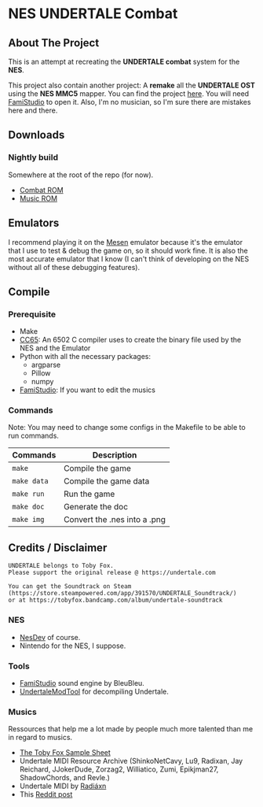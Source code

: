 # NES UNDERTALE Combat

## About The Project

This is an attempt at recreating the **UNDERTALE combat** system for the **NES**.

This project also contain another project:
A **remake** all the **UNDERTALE OST** using the **NES MMC5** mapper.
You can find the project [here](data/undertale.fms).
You will need [FamiStudio](https://famistudio.org/) to open it.
Also, I'm no musician, so I'm sure there are mistakes here and there.

## Downloads

### Nightly build

Somewhere at the root of the repo (for now).

- [Combat ROM](Undertale.nes)
- [Music ROM](Undertale_music.nes)

## Emulators

I recommend playing it on the [Mesen](https://www.mesen.ca/) emulator
because it's the emulator that I use to test & debug the game on,
so it should work fine.
It is also the most accurate emulator that I know
(I can't think of developing on the NES without all of these debugging features).

## Compile

### Prerequisite

- Make
- [CC65](https://github.com/cc65/cc65): An 6502 C compiler uses to create the binary file used by the NES and the Emulator
- Python with all the necessary packages:
  - argparse
  - Pillow
  - numpy
- [FamiStudio](https://famistudio.org/): If you want to edit the musics

### Commands

Note: You may need to change some configs in the Makefile to be able to run commands.

| Commands    | Description                  |
| ----------- | ---------------------------- |
| `make`      | Compile the game             |
| `make data` | Compile the game data        |
| `make run`  | Run the game                 |
| `make doc`  | Generate the doc             |
| `make img`  | Convert the .nes into a .png |

## Credits / Disclaimer

```
UNDERTALE belongs to Toby Fox.
Please support the original release @ https://undertale.com

You can get the Soundtrack on Steam (https://store.steampowered.com/app/391570/UNDERTALE_Soundtrack/)
or at https://tobyfox.bandcamp.com/album/undertale-soundtrack
```

### NES

- [NesDev](https://www.nesdev.org/wiki/Nesdev_Wiki) of course.
- Nintendo for the NES, I suppose.

### Tools

- [FamiStudio](https://famistudio.org) sound engine by BleuBleu.
- [UndertaleModTool](https://github.com/UnderminersTeam/UndertaleModTool) for decompiling Undertale.

### Musics

Ressources that help me a lot made by people much more talented than me in regard to musics.

- [The Toby Fox Sample Sheet](https://docs.google.com/spreadsheets/d/10is6jIBxYlPm0Bcaf0KFFw9TE0bph8L0pcXSiz6xs5E/edit#gid=676961136)
- Undertale MIDI Resource Archive
  (ShinkoNetCavy, Lu9, Radixan, Jay Reichard, JJokerDude, Zorzag2, Williatico, Zumi, Epikjman27, ShadowChords, and Revle.)
- Undertale MIDI by [Radiáxn](https://yewtu.be/channel/UCFDBGreo_wuOiSDgHDJPHig)
- This [Reddit post](https://www.reddit.com/r/Undertale/comments/9msp3f/heres_a_dump_of_all_the_undertale_midi_files_ive/)

